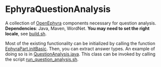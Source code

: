 EphyraQuestionAnalysis
======================

A collection of [OpenEphyra](http://sourceforge.net/projects/openephyra/) components necessary for question analysis. **Dependencies**: Java, Maven, WordNet. **You may need to set the right locale**, see [build.sh](build.sh). 

Most of the existing functionality can be initialized by calling the function [EphyraPart.initBasic](src/main/java/info/ephyra/EphyraPart.java#L23). Then, you can extract answer types. An example of doing so is in [QuestionAnalysis.java](src/main/java/info/ephyra/questionanalysis/QuestionAnalysis.java#L260). This class can be invoked by calling the script [run_question_analysis.sh](run_question_analysis.sh).

